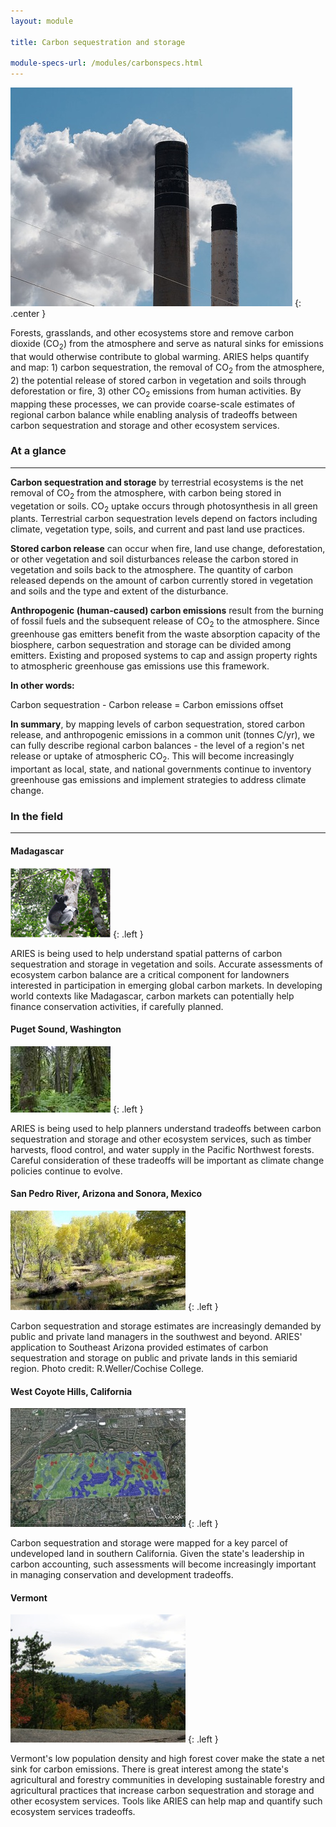```yaml
---
layout: module

title: Carbon sequestration and storage

module-specs-url: /modules/carbonspecs.html
---
```

<div id="module-intro" markdown="1">

![](/images/774px-Smokestacks_3958.jpg)
{: .center }

Forests, grasslands, and other ecosystems store and remove carbon
dioxide (CO<sub>2</sub>) from the atmosphere and serve as natural
sinks for emissions that would otherwise contribute to global
warming. ARIES helps quantify and map: 1) carbon sequestration, the
removal of CO<sub>2</sub> from the atmosphere, 2) the potential
release of stored carbon in vegetation and soils through deforestation
or fire, 3) other CO<sub>2</sub> emissions from human activities.  By
mapping these processes, we can provide coarse-scale estimates of
regional carbon balance while enabling analysis of tradeoffs between
carbon sequestration and storage and other ecosystem services.

</div>

<div id="module-at-a-glance" markdown="1">

### At a glance
----------------

**Carbon sequestration and storage** by terrestrial ecosystems is the
net removal of CO<sub>2</sub> from the atmosphere, with carbon being
stored in vegetation or soils. CO<sub>2</sub> uptake occurs through
photosynthesis in all green plants. Terrestrial carbon sequestration
levels depend on factors including climate, vegetation type, soils,
and current and past land use practices.

**Stored carbon release** can occur when fire, land use change,
deforestation, or other vegetation and soil disturbances release the
carbon stored in vegetation and soils back to the atmosphere.  The
quantity of carbon released depends on the amount of carbon currently
stored in vegetation and soils and the type and extent of the
disturbance.

**Anthropogenic (human-caused) carbon emissions** result from the
burning of fossil fuels and the subsequent release of CO<sub>2</sub>
to the atmosphere.  Since greenhouse gas emitters benefit from the
waste absorption capacity of the biosphere, carbon sequestration and
storage can be divided among emitters.  Existing and proposed systems
to cap and assign property rights to atmospheric greenhouse gas
emissions use this framework.

**In other words:**

Carbon sequestration - Carbon release = Carbon emissions offset

**In summary**, by mapping levels of carbon sequestration, stored
carbon release, and anthropogenic emissions in a common unit (tonnes
C/yr), we can fully describe regional carbon balances - the level of a
region's net release or uptake of atmospheric CO<sub>2</sub>.  This
will become increasingly important as local, state, and national
governments continue to inventory greenhouse gas emissions and
implement strategies to address climate change.

</div>

<div id="module-in-the-field" markdown="1">

### In the field
-----------------

#### Madagascar

![](/images/lemur_160.gif)
{: .left }

ARIES is being used to help understand spatial patterns of carbon
sequestration and storage in vegetation and soils.  Accurate
assessments of ecosystem carbon balance are a critical component for
landowners interested in participation in emerging global carbon
markets. In developing world contexts like Madagascar, carbon markets
can potentially help finance conservation activities, if carefully
planned.

#### Puget Sound, Washington

![](/images/SnoquamieForest.jpg)
{: .left }

ARIES is being used to help planners understand tradeoffs between
carbon sequestration and storage and other ecosystem services, such as
timber harvests, flood control, and water supply in the Pacific
Northwest forests. Careful consideration of these tradeoffs will be
important as climate change policies continue to evolve.

#### San Pedro River, Arizona and Sonora, Mexico

![](/images/6cgsan-pedro-leaves26a.jpg)
{: .left }

Carbon sequestration and storage estimates are increasingly demanded
by public and private land managers in the southwest and beyond.
ARIES' application to Southeast Arizona provided estimates of carbon
sequestration and storage on public and private lands in this semiarid
region. Photo credit: R.Weller/Cochise College.

#### West Coyote Hills, California

![](/images/CoyoteHillsCarbonUptake.jpg)
{: .left }

Carbon sequestration and storage were mapped for a key parcel of
undeveloped land in southern California.  Given the state's leadership
in carbon accounting, such assessments will become increasingly
important in managing conservation and development tradeoffs.

#### Vermont

![](/images/vt_forest.jpg)
{: .left }

Vermont's low population density and high forest cover make the state
a net sink for carbon emissions.  There is great interest among the
state's agricultural and forestry communities in developing
sustainable forestry and agricultural practices that increase carbon
sequestration and storage and other ecosystem services.  Tools like
ARIES can help map and quantify such ecosystem services tradeoffs.

</div>
